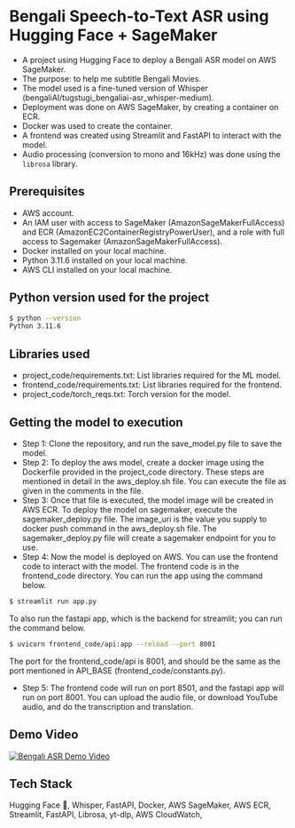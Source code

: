 # Bengali Speech-to-Text ASR using Hugging Face + SageMaker
- A project using Hugging Face to deploy a Bengali ASR model on AWS SageMaker.
- The purpose: to help me subtitle Bengali Movies.
- The model used is a fine-tuned version of Whisper (bengaliAI/tugstugi_bengaliai-asr_whisper-medium).
- Deployment was done on AWS SageMaker, by creating a container on ECR.
- Docker was used to create the container.
- A frontend was created using Streamlit and FastAPI to interact with the model.
- Audio processing (conversion to mono and 16kHz) was done using the `librosa` library.

## Prerequisites
- AWS account. 
- An IAM user with access to SageMaker (AmazonSageMakerFullAccess) and ECR (AmazonEC2ContainerRegistryPowerUser), and a role with full access to Sagemaker (AmazonSageMakerFullAccess).
- Docker installed on your local machine.
- Python 3.11.6 installed on your local machine.
- AWS CLI installed on your local machine.

## Python version used for the project
```bash
$ python --version
Python 3.11.6
```

## Libraries used
- project_code/requirements.txt: List libraries required for the ML model.
- frontend_code/requirements.txt: List libraries required for the frontend.
- project_code/torch_reqs.txt: Torch version for the model.

## Getting the model to execution
- Step 1: Clone the repository, and run the save_model.py file to save the model.
- Step 2: To deploy the aws model, create a docker image using the Dockerfile provided in the project_code directory. These steps are mentioned in detail in the aws_deploy.sh file. You can execute the file as given in the comments in the file.
- Step 3: Once that file is executed, the model image will be created in AWS ECR. To deploy the model on sagemaker, execute the sagemaker_deploy.py file. The image_uri is the value you supply to docker push command in the aws_deploy.sh file. The sagemaker_deploy.py file will create a sagemaker endpoint for you to use.
- Step 4: Now the model is deployed on AWS. You can use the frontend code to interact with the model. The frontend code is in the frontend_code directory. You can run the app using the command below.
```bash
$ streamlit run app.py
``` 
To also run the fastapi app, which is the backend for streamlit; you can run the command below.
```bash
$ uvicorn frontend_code/api:app --reload --port 8001
```
The port for the frontend_code/api is 8001, and should be the same as the port mentioned in API_BASE (frontend_code/constants.py).
- Step 5: The frontend code will run on port 8501, and the fastapi app will run on port 8001. You can upload the audio file, or download YouTube audio, and do the transcription and translation.

## Demo Video
[![Bengali ASR Demo Video](https://raw.githubusercontent.com/Sang12-2017-18/Audio_Translation_Project/main/media/asr_demo_thumbnail.png)](https://raw.githubusercontent.com/Sang12-2017-18/Audio_Translation_Project/main/media/Translation_live_video.mov)

## Tech Stack
Hugging Face 🤗, Whisper, FastAPI, Docker, AWS SageMaker, AWS ECR, Streamlit, FastAPI, Librosa, yt-dlp, AWS CloudWatch,

